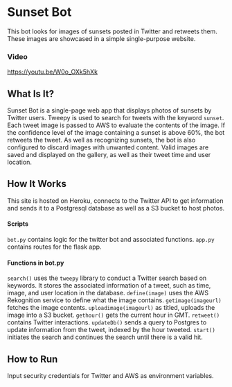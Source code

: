 # Sunset Bot
This bot looks for images of sunsets posted in Twitter and retweets them. These images are showcased in a simple single-purpose website.

### Video
https://youtu.be/W0o_OXk5hXk

## What Is It?
Sunset Bot is a single-page web app that displays photos of sunsets by Twitter users. Tweepy is used to search for tweets with the keyword `sunset`. Each tweet image is passed to AWS to evaluate the contents of the image. If the confidence level of the image containing a sunset is above 60%, the bot retweets the tweet. As well as recognizing sunsets, the bot is also configured to discard images with unwanted content. Valid images are saved and displayed on the gallery, as well as their tweet time and user location.

## How It Works
This site is hosted on Heroku, connects to the Twitter API to get information and  sends it to a Postgresql database as well as a S3 bucket to host photos.

#### Scripts
`bot.py` contains logic for the twitter bot and associated functions.
`app.py` contains routes for the flask app.

#### Functions in bot.py
`search()` uses the `tweepy` library to conduct a Twitter search based on keywords. It stores the associated information of a tweet, such as time, image, and user location in the database.
`define(image)` uses the AWS Rekognition service to define what the image contains.
`getimage(imageurl)` fetches the image contents.
`uploadimage(imageurl)` as titled, uploads the image into a S3 bucket.
`gethour()` gets the current hour in GMT.
`retweet()` contains Twitter interactions.
`updateDb()` sends a query to Postgres to update information from the tweet, indexed by the hour tweeted.
`start()` initiates the search and continues the search until there is a valid hit.

## How to Run 
Input security credentials for Twitter and AWS as environment variables.